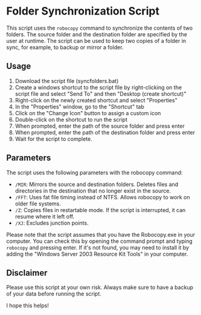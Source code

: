 # Folder Synchronization Script

This script uses the `robocopy` command to synchronize the contents of two folders. The source folder and the destination folder are specified by the user at runtime. The script can be used to keep two copies of a folder in sync, for example, to backup or mirror a folder.

## Usage

1. Download the script file (syncfolders.bat)
2. Create a windows shortcut to the script file by right-clicking on the script file and select "Send To" and then "Desktop (create shortcut)"
3. Right-click on the newly created shortcut and select "Properties"
4. In the "Properties" window, go to the "Shortcut" tab
5. Click on the "Change Icon" button to assign a custom icon
6. Double-click on the shortcut to run the script
7. When prompted, enter the path of the source folder and press enter
8. When prompted, enter the path of the destination folder and press enter
9. Wait for the script to complete.

## Parameters 

The script uses the following parameters with the robocopy command:
- `/MIR`: Mirrors the source and destination folders. Deletes files and directories in the destination that no longer exist in the source.
- `/FFT`: Uses fat file timing instead of NTFS. Allows robocopy to work on older file systems.
- `/Z`: Copies files in restartable mode. If the script is interrupted, it can resume where it left off.
- `/XJ`: Excludes junction points.

Please note that the script assumes that you have the Robocopy.exe in your computer. You can check this by opening the command prompt and typing `robocopy` and pressing enter. If it's not found, you may need to install it by adding the "Windows Server 2003 Resource Kit Tools" in your computer.


## Disclaimer

Please use this script at your own risk. Always make sure to have a backup of your data before running the script.

I hope this helps!